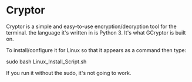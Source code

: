 # Cryptor
Cryptor is a simple and easy-to-use encryption/decryption tool for the terminal. the language it's written in is Python 3. It's what GCryptor is built on.

To install/configure it for Linux so that it appears as a command then type:

sudo bash Linux_Install_Script.sh

If you run it without the sudo, it's not going to work. 
